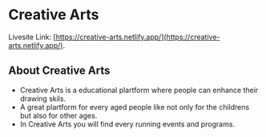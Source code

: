 # Creative Arts

Livesite Link: [https://creative-arts.netlify.app/](https://creative-arts.netlify.app/).

## About Creative Arts
* Creative Arts is a educational plartform where people can enhance their drawing skils.
* A great plartform for every aged people like not only for the childrens but also for other ages.
* In Creative Arts you will find every running events and programs.